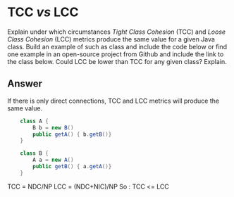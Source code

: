 # TCC *vs* LCC

Explain under which circumstances *Tight Class Cohesion* (TCC) and *Loose Class Cohesion* (LCC) metrics produce the same value for a given Java class. Build an example of such as class and include the code below or find one example in an open-source project from Github and include the link to the class below. Could LCC be lower than TCC for any given class? Explain.

## Answer

If there is only direct connections, TCC and LCC metrics will produce the same value.

```Java
    class A {
        B b = new B()
        public getA() { b.getB()}
    }

    class B {
        A a = new A()
        public getB() { a.getA()}
    }
```

TCC = NDC/NP
LCC = (NDC+NIC)/NP
So : TCC <= LCC
